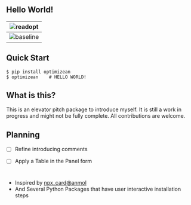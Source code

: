 


## Hello World!

| ![readopt](https://github.com/optimizean/READO/assets/172540472/fe0b3f31-d86d-46ed-bcb6-77174c46a425) |
| :-: |
| ![baseline](https://github.com/optimizean/READO/assets/172540472/ac89d30f-fffa-422c-af30-f2468545242a) |


## Quick Start
```
$ pip install optimizean
$ optimizean    # HELLO WORLD!
```
## What is this?

This is an elevator pitch package to introduce myself. It is still a work in progress and might not be fully complete. All contributions are welcome.
  

## Planning

- [ ] Refine introducing comments
- [ ] Apply a Table in the Panel form



# 

- Inspired by [npx_card@anmol](https://github.com/anmol098/npx_card)
- And Several Python Packages that have user interactive installation steps